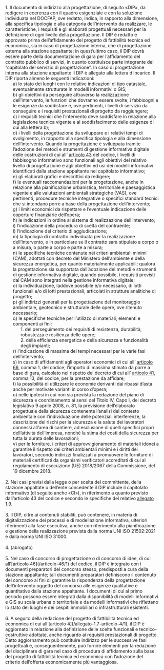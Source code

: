 <ul style="list-style-type: none;">
    <li>1. Il documento di indirizzo alla progettazione, di seguito «DIP», da redigere in coerenza con il quadro esigenziale e con la soluzione individuata nel DOCFAP, ove redatto, indica, in rapporto alla dimensione, alla specifica tipologia e alla categoria dell’intervento da realizzare, le caratteristiche, i requisiti e gli elaborati progettuali necessari per la definizione di ogni livello della progettazione. Il DIP è redatto e approvato prima dell’affidamento del progetto di fattibilità tecnica ed economica, sia in caso di progettazione interna, che di progettazione esterna alla stazione appaltante; in quest’ultimo caso, il DIP dovrà essere parte della documentazione di gara per l’affidamento del contratto pubblico di servizi, in quanto costituisce parte integrante del “capitolato del servizio di progettazione”. In caso di progettazione interna alla stazione appaltante il DIP è allegato alla lettera d’incarico. Il DIP riporta almeno le seguenti indicazioni: 
        <ul class="alist" style="list-style-type: none;">
            <li>a) lo stato dei luoghi con le relative indicazioni di tipo catastale, eventualmente strutturate in modelli informativi o GIS;</li>
            <li>b) gli obiettivi da perseguire attraverso la realizzazione dell’intervento, le funzioni che dovranno essere svolte, i fabbisogni e le esigenze da soddisfare e, ove pertinenti, i livelli di servizio da conseguire e i requisiti prestazionali di progetto da raggiungere;</li>
            <li>c) i requisiti tecnici che l’intervento deve soddisfare in relazione alla legislazione tecnica vigente e al soddisfacimento delle esigenze di cui alla lettera b);</li>
            <li>d) i livelli della progettazione da sviluppare e i relativi tempi di svolgimento, in rapporto alla specifica tipologia e alla dimensione dell’intervento. Quando la progettazione è sviluppata tramite l’adozione dei metodi e strumenti di gestione informativa digitale delle costruzioni di cui all’ <a href="/articolo-43/2">articolo 43</a> del codice, i livelli di fabbisogno informativo sono funzionali agli obiettivi del relativo livello di progettazione e agli obiettivi ed usi dei modelli informativi identificati dalla stazione appaltante nel capitolato informativo;</li>
            <li>e) gli elaborati grafici e descrittivi da redigere;</li>
            <li>f) le eventuali raccomandazioni per la progettazione, anche in relazione alla pianificazione urbanistica, territoriale e paesaggistica vigente e alle valutazioni ambientali strategiche (VAS), ove pertinenti, procedure tecniche integrative o specifici standard tecnici che si intendano porre a base della progettazione dell’intervento;</li>
            <li>g) i limiti economici da rispettare e l’eventuale indicazione delle coperture finanziarie dell’opera;</li>
            <li>h) le indicazioni in ordine al sistema di realizzazione dell’intervento;</li>
            <li>i) l’indicazione della procedura di scelta del contraente;</li>
            <li>l) l’indicazione del criterio di aggiudicazione;</li>
            <li>m) la tipologia di contratto individuata per la realizzazione dell’intervento, e in particolare se il contratto sarà stipulato a corpo o a misura, o parte a corpo e parte a misura;</li>
            <li>n) le specifiche tecniche contenute nei criteri ambientali minimi (CAM), adottati con decreto del Ministero dell’ambiente e della sicurezza energetica, per quanto materialmente applicabili; qualora la progettazione sia supportata dall’adozione dei metodi e strumenti di gestione informativa digitale, quando possibile, i requisiti previsti dai CAM sono integrati nella gestione informativa digitale;</li>
            <li>o) la individuazione, laddove possibile e/o necessario, di lotti funzionali e/o di lotti prestazionali, articolati in strutture analitiche di progetto;</li>
            <li>p) gli indirizzi generali per la progettazione del monitoraggio ambientale, geotecnico e strutturale delle opere, ove ritenuto necessario;</li>
            <li>q) le specifiche tecniche per l’utilizzo di materiali, elementi e componenti ai fini:
                <ul style="list-style-type: none;">
                    <li>1. del perseguimento dei requisiti di resistenza, durabilità, robustezza e resilienza delle opere;</li>
                    <li>2. della efficienza energetica e della sicurezza e funzionalità degli impianti;</li>
                </ul>
            </li>
            <li>r) l’indicazione di massima dei tempi necessari per le varie fasi dell’intervento;</li>
            <li>s) in caso di affidamenti agli operatori economici di cui all’ <a href="/articolo-66/1">articolo 66</a>, comma 1, del codice, l’importo di massima stimato da porre a base di gara, calcolato nel rispetto del decreto di cui all’ <a href="/articolo-41/2">articolo 41</a>, comma 13, del codice, per la prestazione da affidare;</li>
            <li>t) la possibilità di utilizzare le economie derivanti dai ribassi d’asta anche per motivate varianti in corso d’opera;</li>
            <li>u) nelle ipotesi in cui non sia prevista la redazione del piano di sicurezza e coordinamento ai sensi del Titolo IV, Capo I, del decreto legislativo 9 aprile 2008, n. 81, la previsione dell’elaborato progettuale della sicurezza contenente l’analisi del contesto ambientale con l’individuazione delle potenziali interferenze, la descrizione dei rischi per la sicurezza e la salute dei lavoratori connessi all’area di cantiere, ad esclusione di quelli specifici propri dell’attività dell’impresa, nonché la stima dei costi della sicurezza per tutta la durata delle lavorazioni;</li>
            <li>v) per le forniture, i criteri di approvvigionamento di materiali idonei a garantire il rispetto dei criteri ambientali minimi e i diritti dei lavoratori, secondo indirizzi finalizzati a promuovere le forniture di materiali certificati da organismi verificatori accreditati di cui al regolamento di esecuzione (UE) 2018/2067 della Commissione, del 19 dicembre 2018.</li>
        </ul>
    </li><br>
    <li>2. Nei casi previsi dalla legge o per scelta del committente, della stazione appaltate o dell’ente concedente il DIP include il capitolato informativo (di seguito anche «CI»), in riferimento a quanto previsto dall’articolo 43 del codice e secondo le specifiche del relativo <a href="/section/attachment-1.9/2">allegato 1.9</a>.</li><br>
    <li>3. Il DIP, oltre ai contenuti stabiliti, può contenere, in materia di digitalizzazione dei processi e di modellazione informativa, ulteriori riferimenti alla fase esecutiva, anche con riferimento alla pianificazione e gestione della realizzazione prevista dalla norma UNI ISO 21502:2021 e dalla norma UNI ISO 31000.</li><br>
    <li>4. (abrogato)</li><br>
    <li>5. Nel caso di concorso di progettazione o di concorso di idee, di cui all’[articolo 46](/articolo-46/1) del codice, il DIP è integrato con i documenti preparatori del concorso stesso, predisposti a cura della stazione appaltante; tali documenti preparatori definiscono il contenuto del concorso ai fini di garantire la rispondenza della progettazione dell’intervento oggetto del concorso alle esigenze qualitative e quantitative dalla stazione appaltante. I documenti di cui al primo periodo possono essere integrati dalla disponibilità di modelli informativi e GIS su scala urbana o territoriale e da modelli informativi che riflettano lo stato dei luoghi e dei cespiti immobiliari o infrastrutturali esistenti.</li><br>
    <li>6. A seguito della redazione del progetto di fattibilità tecnica ed economica di cui all’[articolo 4](/allegato-1.7-articolo-4/1), il DIP è aggiornato in relazione alla definizione delle scelte funzionali e tecnico-costruttive adottate, anche riguardo ai requisiti prestazionali di progetto. Detto aggiornamento può costituire indirizzo per le successive fasi progettuali e, conseguentemente, può fornire elementi per la redazione del disciplinare di gara nel caso di procedura di affidamento sulla base del progetto di fattibilità tecnica ed economica con l’adozione del criterio dell’offerta economicamente più vantaggiosa.</li><br>
</ul> 